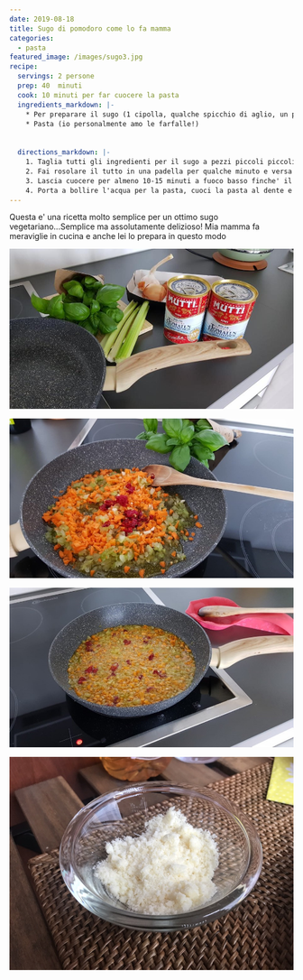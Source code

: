 ```yaml
---
date: 2019-08-18
title: Sugo di pomodoro come lo fa mamma
categories:
  - pasta
featured_image: /images/sugo3.jpg
recipe:
  servings: 2 persone
  prep: 40  minuti
  cook: 10 minuti per far cuocere la pasta
  ingredients_markdown: |-
    * Per preparare il sugo (1 cipolla, qualche spicchio di aglio, un peperoncino, qualche foglia di basilico, sedano, carota, 1 po' di sale, olio extra vergine di oliva, 2 lattine di pomodori pelati)
    * Pasta (io personalmente amo le farfalle!)
    
      
  directions_markdown: |-
    1. Taglia tutti gli ingredienti per il sugo a pezzi piccoli piccoli (se disponi di un mixer ancora meglio!)
    2. Fai rosolare il tutto in una padella per qualche minuto e versa poi i pomodori pelati schiacciandoli con la forchetta o tagliuzzati nel passaverdure.
    3. Lascia cuocere per almeno 10-15 minuti a fuoco basso finche' il sugo raggiunge una buona consistenza non troppo liquida.
    4. Porta a bollire l'acqua per la pasta, cuoci la pasta al dente e appena e' pronta condisci con il sugo e  guarnendo con delle foglie di basilico fresco
---
```

Questa e' una ricetta molto semplice per un ottimo sugo vegetariano...Semplice ma assolutamente delizioso! Mia mamma fa meraviglie in cucina e anche lei lo prepara in questo modo 

![Preparazione](/images/sugo5.jpg)

![Ingredienti](/images/sugo01.jpg)

![Ingredienti](/images/sugo02.jpg)

![Parmigiano](/images/sugo04.jpg)
